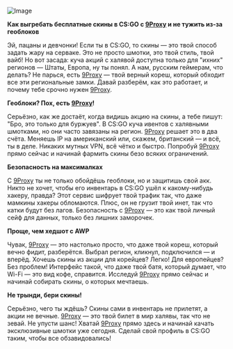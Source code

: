 ![Image](https://files.bo3.gg/uploads/news/7141/title_image/960x480-75e3de70c363045bb78722df6993e4cb.webp)

**Как выгребать бесплатные скины в CS:GO с [9Proxy](https://9proxyofficial.short.gy/github-hompage-grace02) и не тужить из-за геоблоков**

Эй, пацаны и девчонки! Если ты в CS:GO, то скины — это твой способ задать жару на серваке. Это не просто шмотки, это твой стиль, твой вайб! Но вот засада: куча акций с халявой доступна только для "ихних" регионов — Штаты, Европа, ну ты понял. А нам, русским геймерам, что делать? Не парься, есть [9Proxy](https://9proxyofficial.short.gy/github-hompage-grace02) — твой верный кореш, который обходит все эти региональные замки. Давай разберём, как это работает, и почему тебе срочно нужен [9Proxy](https://9proxyofficial.short.gy/github-hompage-grace02).

**Геоблоки? Пох, есть [9Proxy](https://9proxyofficial.short.gy/github-hompage-grace02)!**

Серьёзно, как же достаёт, когда видишь акцию на скины, а тебе пишут: "Бро, это только для буржуев". В CS:GO куча ивентов с халявными шмотками, но они часто завязаны на регион. [9Proxy](https://9proxyofficial.short.gy/github-hompage-grace02) решает это в два счёта. Меняешь IP на американский или, скажем, британский — и всё, ты в деле. Никаких мутных VPN, всё чётко и быстро. Попробуй [9Proxy](https://9proxyofficial.short.gy/github-hompage-grace02) прямо сейчас и начинай фармить скины безо всяких ограничений.

**Безопасность на максималках**

С [9Proxy](https://9proxyofficial.short.gy/github-hompage-grace02) ты не только обойдёшь геоблоки, но и защитишь свой акк. Никто не хочет, чтобы его инвентарь в CS:GO ушёл к какому-нибудь хакеру, правда? Этот сервис шифрует твой трафик так, что даже мамкины хакеры обломаются. Плюс, он не грузит твой инет, так что катки будут без лагов. Безопасность с [9Proxy](https://9proxyofficial.short.gy/github-hompage-grace02) — это как твой личный сейф для данных, только без лишних заморочек.

**Проще, чем хедшот с AWP**

Чувак, [9Proxy](https://9proxyofficial.short.gy/github-hompage-grace02) — это настолько просто, что даже твой кореш, который вечно фидит, разберётся. Выбрал регион, кликнул, подключился — и вперёд. Хочешь скины из акции для корейцев? Легко! Для европейцев? Без проблем! Интерфейс такой, что даже твой батя, который думает, что Wi-Fi — это вид кофе, справится. Исследуй [9Proxy](https://9proxyofficial.short.gy/github-hompage-grace02) прямо сейчас и начинай собирать скины, о которых мечтаешь.

**Не трынди, бери скины!**

Серьёзно, чего ты ждёшь? Скины сами в инвентарь не прилетят, а акции не вечные. [9Proxy](https://9proxyofficial.short.gy/github-hompage-grace02) — это твой билет в мир халявы, так что не зевай. Не упусти шанс! Хватай [9Proxy](https://9proxyofficial.short.gy/github-pricing-grace02) прямо здесь и начинай качать эксклюзивные шмотки уже сегодня. Сделай свой профиль в CS:GO таким, чтобы все обзавидовались!

